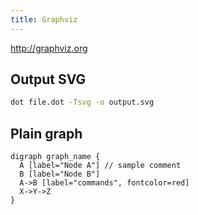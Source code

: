 ```yaml
---
title: Graphviz
---
```


<http://graphviz.org>

Output SVG
----------

```bash
dot file.dot -Tsvg -o output.svg
```

Plain graph
-----------

```
digraph graph_name {
  A [label="Node A"] // sample comment
  B [label="Node B"]
  A->B [label="commands", fontcolor=red]
  X->Y->Z
}
```


